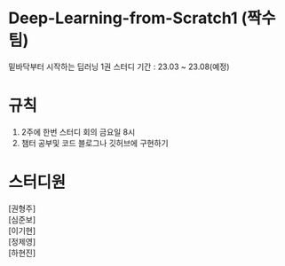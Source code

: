 # Deep-Learning-from-Scratch1 (짝수팀)
밑바닥부터 시작하는 딥러닝 1권 스터디 기간 : 23.03 ~ 23.08(예정)
# 규칙
1. 2주에 한번 스터디 회의 금요일 8시
2. 챔터 공부및 코드 블로그나 깃허브에 구현하기
# 스터디원 
 <tab>[권형주]<br/> 
  [심준보]<br/> 
  [이기현]<br/> 
  [정제영]<br/> 
  [하현진]
